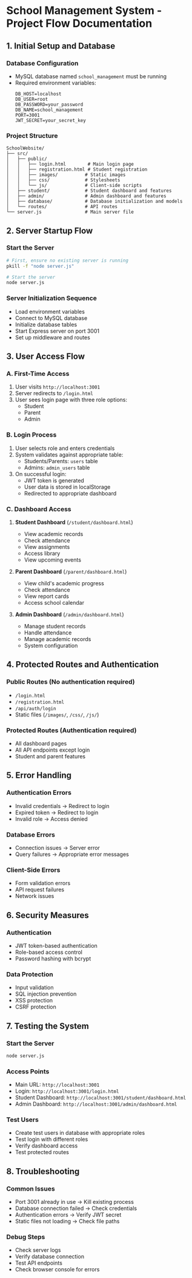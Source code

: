 # School Management System - Project Flow Documentation

## 1. Initial Setup and Database
### Database Configuration
- MySQL database named `school_management` must be running
- Required environment variables:
  ```
  DB_HOST=localhost
  DB_USER=root
  DB_PASSWORD=your_password
  DB_NAME=school_management
  PORT=3001
  JWT_SECRET=your_secret_key
  ```

### Project Structure
```
SchoolWebsite/
├── src/
│   ├── public/
│   │   ├── login.html        # Main login page
│   │   ├── registration.html # Student registration
│   │   ├── images/          # Static images
│   │   ├── css/             # Stylesheets
│   │   └── js/              # Client-side scripts
│   ├── student/             # Student dashboard and features
│   ├── admin/               # Admin dashboard and features
│   ├── database/            # Database initialization and models
│   └── routes/              # API routes
└── server.js                # Main server file
```

## 2. Server Startup Flow
### Start the Server
```bash
# First, ensure no existing server is running
pkill -f "node server.js"

# Start the server
node server.js
```

### Server Initialization Sequence
- Load environment variables
- Connect to MySQL database
- Initialize database tables
- Start Express server on port 3001
- Set up middleware and routes

## 3. User Access Flow

### A. First-Time Access
1. User visits `http://localhost:3001`
2. Server redirects to `/login.html`
3. User sees login page with three role options:
   - Student
   - Parent
   - Admin

### B. Login Process
1. User selects role and enters credentials
2. System validates against appropriate table:
   - Students/Parents: `users` table
   - Admins: `admin_users` table
3. On successful login:
   - JWT token is generated
   - User data is stored in localStorage
   - Redirected to appropriate dashboard

### C. Dashboard Access
1. **Student Dashboard** (`/student/dashboard.html`)
   - View academic records
   - Check attendance
   - View assignments
   - Access library
   - View upcoming events

2. **Parent Dashboard** (`/parent/dashboard.html`)
   - View child's academic progress
   - Check attendance
   - View report cards
   - Access school calendar

3. **Admin Dashboard** (`/admin/dashboard.html`)
   - Manage student records
   - Handle attendance
   - Manage academic records
   - System configuration

## 4. Protected Routes and Authentication
### Public Routes (No authentication required)
- `/login.html`
- `/registration.html`
- `/api/auth/login`
- Static files (`/images/`, `/css/`, `/js/`)

### Protected Routes (Authentication required)
- All dashboard pages
- All API endpoints except login
- Student and parent features

## 5. Error Handling
### Authentication Errors
- Invalid credentials → Redirect to login
- Expired token → Redirect to login
- Invalid role → Access denied

### Database Errors
- Connection issues → Server error
- Query failures → Appropriate error messages

### Client-Side Errors
- Form validation errors
- API request failures
- Network issues

## 6. Security Measures
### Authentication
- JWT token-based authentication
- Role-based access control
- Password hashing with bcrypt

### Data Protection
- Input validation
- SQL injection prevention
- XSS protection
- CSRF protection

## 7. Testing the System
### Start the Server
```bash
node server.js
```

### Access Points
- Main URL: `http://localhost:3001`
- Login: `http://localhost:3001/login.html`
- Student Dashboard: `http://localhost:3001/student/dashboard.html`
- Admin Dashboard: `http://localhost:3001/admin/dashboard.html`

### Test Users
- Create test users in database with appropriate roles
- Test login with different roles
- Verify dashboard access
- Test protected routes

## 8. Troubleshooting
### Common Issues
- Port 3001 already in use → Kill existing process
- Database connection failed → Check credentials
- Authentication errors → Verify JWT secret
- Static files not loading → Check file paths

### Debug Steps
- Check server logs
- Verify database connection
- Test API endpoints
- Check browser console for errors 